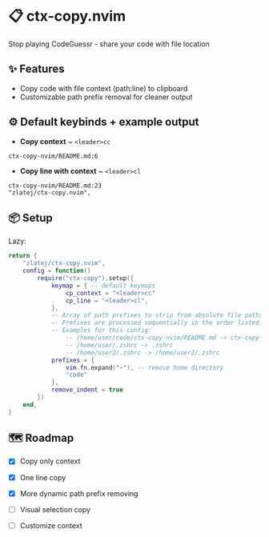# 📋 ctx-copy.nvim 
Stop playing CodeGuessr - share your code with file location

## ✨ Features 
 - Copy code with file context (path:line) to clipboard
 - Customizable path prefix removal for cleaner output

## ⚙️ Default keybinds + example output
 - **Copy context** ~ `<leader>cc`
```
ctx-copy-nvim/README.md:6
```
 - **Copy line with context** ~ `<leader>cl`
```
ctx-copy-nvim/README.md:23
"zlatej/ctx-copy.nvim",
```

## 📦 Setup
Lazy:
```lua
return {
	"zlatej/ctx-copy.nvim",
	config = function()
		require("ctx-copy").setup({
            keymap = { -- default keymaps
                cp_context = "<leader>cc"
                cp_line = "<leader>cl", 
            },
            -- Array of path prefixes to strip from absolute file paths
            -- Prefixes are processed sequentially in the order listed
            -- Examples for this config:
                -- /home/user/code/ctx-copy-nvim/README.md -> ctx-copy-nvim/README.md
                -- /home/user/.zshrc -> .zshrc
                -- /home/user2/.zshrc -> /home/user2/.zshrc
            prefixes = {
                vim.fn.expand("~"), -- remove home directory
                "code"
            },
            remove_indent = true
        })
	end,
}
```

## 🗺️ Roadmap 
- [x] Copy only context
- [x] One line copy
- [x] More dynamic path prefix removing
- [ ] Visual selection copy
- [ ] Customize context

